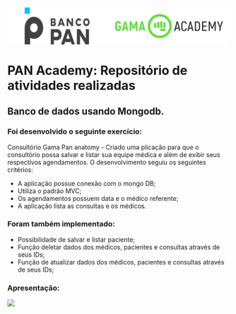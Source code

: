 <img alt="logo banco pan e gama academy" src="https://github.com/joaomhernandes/PAN-Academy/blob/main/Assets/gama-pan-academy-logo.svg" style="width: 300%, height: auto, margin-left: auto, margin-left: auto" />

# PAN Academy: Repositório de atividades realizadas

## Banco de dados usando Mongodb.

### Foi desenvolvido o seguinte exercício:

Consultório Gama Pan anatomy - Criado uma plicação para que o consultório possa salvar e listar sua equipe médica e além de exibir seus respectivos agendamentos. O desenvolvimento seguiu os seguintes critérios:
- A aplicação possue conexão com o mongo DB;
- Utiliza o padrão MVC;
- Os agendamentos possuem data e o médico referente;
- A aplicação lista as consultas e os médicos.

### Foram também implementado:

- Possibilidade de salvar e listar paciente;
- Função deletar dados dos médicos, pacientes e consultas através de seus IDs;
- Função de atualizar dados dos médicos, pacientes e consultas através de seus IDs;

### Apresentação:

[![](https://github.com/joaomhernandes/PAN-Academy/tree/main/mongodb/assets/Apresentação.png)](https://youtu.be/7wV2XtZ1SoY)






